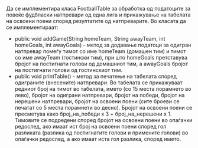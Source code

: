 Да се имплементира класа FootballTable за обработка од податоците за повеќе фудбласки натпревари од една лига и прикажување на табелата на освоени поени според резултатите од натпреварите. Во класата да се имплементираат:

* public void addGame(String homeTeam, String awayTeam, int homeGoals, int awayGoals) - метод за додавање податоци за одигран натпревар помеѓу тимот со име homeTeam (домашен тим) и тимот со име awayTeam (гостински тим), при што homeGoals претставува бројот на постигнати голови од домашниот тим, а awayGoals бројот на постигнати голови од гостинскиот тим.
* public void printTable() - метод за печатење на табелата според одиграните (внесените) натпревари. Во табелата се прикажуваат редниот број на тимот во табелата, името (со 15 места порамнето во лево), бројот на одиграни натпревари, бројот на победи, бројот на нерешени натпревари, бројот на освоени поени (сите броеви се печатат со 5 места порамнети во десно). Бројот на освоени поени се пресметува како број_на_победи x 3 + број_на_нерешени x 1. Тимовите се подредени според бројот на освоени поени во опаѓачки редослед, ако имаат ист број на освоени поени според гол разликата (разлика од постигнатите голови и примените голови) во опаѓачки редослед, а ако имаат иста гол разлика, според името.